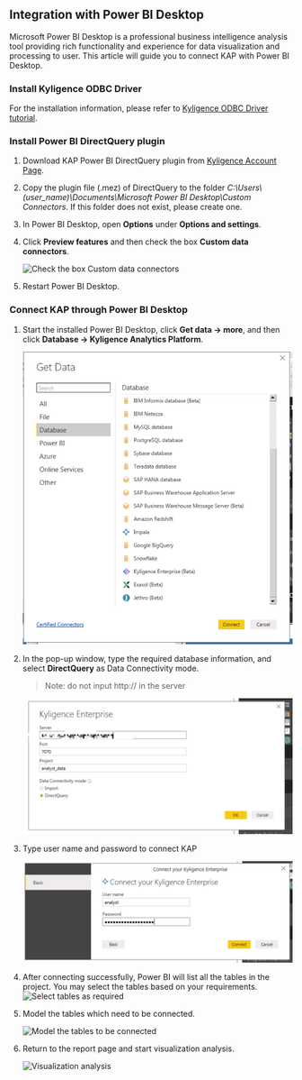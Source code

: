 ## Integration with Power BI Desktop

Microsoft Power BI Desktop is a professional business intelligence analysis tool providing rich functionality and experience for data visualization and processing to user. This article will guide you to connect KAP with Power BI Desktop. 

### Install Kyligence ODBC Driver
For the installation information, please refer to [Kyligence ODBC Driver tutorial](../driver/kyligence-odbc.en.md).

### Install Power BI DirectQuery plugin
1.  Download KAP Power BI DirectQuery plugin from [Kyligence Account Page](http://account.kyligence.io).

2.  Copy the plugin file (.mez) of DirectQuery to the folder *C:\Users\\(user_name)\Documents\Microsoft Power BI Desktop\Custom Connectors*. If this folder does not exist, please create one.

3.  In Power BI Desktop, open **Options** under **Options and settings**.

4.  Click **Preview features** and then check the box **Custom data connectors**.

    ![Check the box Custom data connectors](images/powerbi/Picture11.png)

5.  Restart Power BI Desktop.

### Connect KAP through Power BI Desktop

1.  Start the installed Power BI Desktop, click **Get data -> more**, and then click **Database -> Kyligence Analytics Platform**.

     ![Select Kyligence Analytics Platform](images/powerbi/Picture5.png)

2.  In the pop-up window, type the required database information, and select **DirectQuery** as Data Connectivity mode.

     > Note: do not input http:// in the server

     ![Data Connectivity mode: DirectQuery](images/powerbi/Picture6.png)

3.  Type user name and password to connect KAP

     ![Input account information to connect KAP](images/powerbi/Picture7.png)

4.  After connecting successfully, Power BI will list all the tables in the project. You may select the tables based on your requirements.
     ![Select tables as required](images/powerbi/Picture8.png)

5.  Model the tables which need to be connected.

     ![Model the tables to be connected](images/powerbi/Picture9.png)

6.  Return to the report page and start visualization analysis.


     ![Visualization analysis](images/powerbi/Picture10.png)